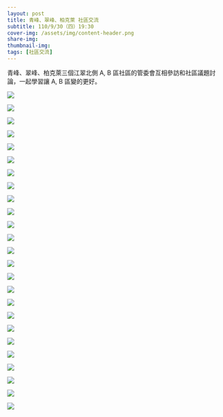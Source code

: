 ```yaml
---
layout: post
title: 青峰、翠峰、柏克萊 社區交流
subtitle: 110/9/30（四）19:30
cover-img: /assets/img/content-header.png
share-img: 
thumbnail-img:
tags: [社區交流]
---
```


青峰、翠峰、柏克萊三個江翠北側 A, B 區社區的管委會互相參訪和社區議題討論，一起學習讓 A, B 區變的更好。

![](../assets/post/20210930/20210930(1).jpg)

![](../assets/post/20210930/20210930(2).jpg)

![](../assets/post/20210930/20210930(3).jpg)

![](../assets/post/20210930/20210930(4).jpg)

![](../assets/post/20210930/20210930(5).jpg)

![](../assets/post/20210930/20210930(6).jpg)

![](../assets/post/20210930/20210930(7).jpg)

![](../assets/post/20210930/20210930(8).jpg)

![](../assets/post/20210930/20210930(9).jpg)

![](../assets/post/20210930/20210930(10).jpg)

![](../assets/post/20210930/20210930(11).jpg)

![](../assets/post/20210930/20210930(12).jpg)

![](../assets/post/20210930/20210930(13).jpg)

![](../assets/post/20210930/20210930(14).jpg)

![](../assets/post/20210930/20210930(15).jpg)

![](../assets/post/20210930/20210930(16).jpg)

![](../assets/post/20210930/20210930(17).jpg)

![](../assets/post/20210930/20210930(18).jpg)

![](../assets/post/20210930/20210930(19).jpg)

![](../assets/post/20210930/20210930(20).jpg)

![](../assets/post/20210930/20210930(21).jpg)

![](../assets/post/20210930/20210930(22).jpg)

![](../assets/post/20210930/20210930(23).jpg)

![](../assets/post/20210930/20210930(24).jpg)

![](../assets/post/20210930/20210930(25).jpg)
